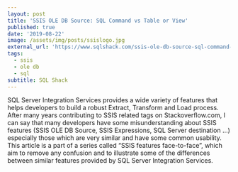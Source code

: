```yaml
---
layout: post
title: 'SSIS OLE DB Source: SQL Command vs Table or View'
published: true
date: '2019-08-22'
image: /assets/img/posts/ssislogo.jpg
external_url: 'https://www.sqlshack.com/ssis-ole-db-source-sql-command-vs-table-or-view/'
tags:
  - ssis
  - ole db
  - sql
subtitle: SQL Shack
---
```

SQL Server Integration Services provides a wide variety of features that helps developers to build a robust Extract, Transform and Load process. After many years contributing to SSIS related tags on Stackoverflow.com, I can say that many developers have some misunderstanding about SSIS features (SSIS OLE DB Source, SSIS Expressions, SQL Server destination …) especially those which are very similar and have some common usability.
This article is a part of a series called “SSIS features face-to-face”, which aim to remove any confusion and to illustrate some of the differences between similar features provided by SQL Server Integration Services.
